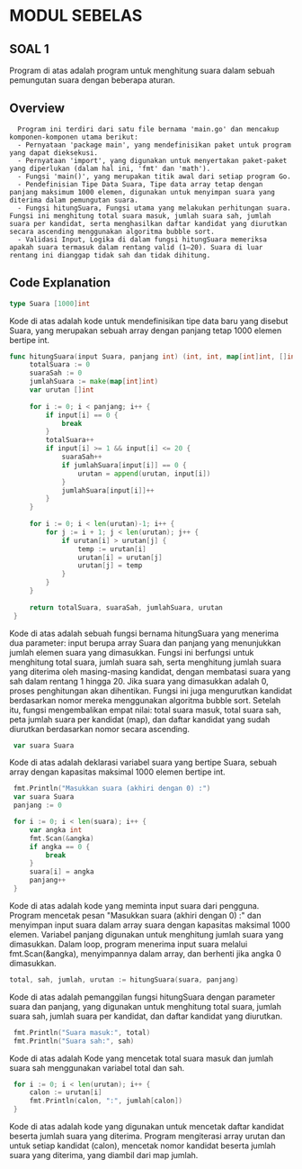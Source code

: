 # MODUL SEBELAS
  ## SOAL 1
  Program di atas adalah program untuk menghitung suara dalam sebuah pemungutan suara dengan beberapa aturan. 
   
   ## Overview
      Program ini terdiri dari satu file bernama 'main.go' dan mencakup komponen-komponen utama berikut:
      - Pernyataan 'package main', yang mendefinisikan paket untuk program yang dapat dieksekusi.
      - Pernyataan 'import', yang digunakan untuk menyertakan paket-paket yang diperlukan (dalam hal ini, 'fmt' dan 'math').
      - Fungsi 'main()', yang merupakan titik awal dari setiap program Go.
      - Pendefinisian Tipe Data Suara, Tipe data array tetap dengan panjang maksimum 1000 elemen, digunakan untuk menyimpan suara yang diterima dalam pemungutan suara.
      - Fungsi hitungSuara, Fungsi utama yang melakukan perhitungan suara. Fungsi ini menghitung total suara masuk, jumlah suara sah, jumlah suara per kandidat, serta menghasilkan daftar kandidat yang diurutkan secara ascending menggunakan algoritma bubble sort.
      - Validasi Input, Logika di dalam fungsi hitungSuara memeriksa apakah suara termasuk dalam rentang valid (1–20). Suara di luar rentang ini dianggap tidak sah dan tidak dihitung.

      
   ## Code Explanation
   ```go
   type Suara [1000]int
   ```
   Kode di atas adalah kode untuk mendefinisikan tipe data baru yang disebut Suara, yang merupakan sebuah array dengan panjang tetap 1000 elemen bertipe int. 
  
   ```go
func hitungSuara(input Suara, panjang int) (int, int, map[int]int, []int) {
		totalSuara := 0
		suaraSah := 0
		jumlahSuara := make(map[int]int)
		var urutan []int
	
		for i := 0; i < panjang; i++ {
			if input[i] == 0 {
				break
			}
			totalSuara++
			if input[i] >= 1 && input[i] <= 20 {
				suaraSah++
				if jumlahSuara[input[i]] == 0 {
					urutan = append(urutan, input[i])
				}
				jumlahSuara[input[i]]++
			}
		}
	
		for i := 0; i < len(urutan)-1; i++ {
			for j := i + 1; j < len(urutan); j++ {
				if urutan[i] > urutan[j] {
					temp := urutan[i]
					urutan[i] = urutan[j]
					urutan[j] = temp
				}
			}
		}
	
		return totalSuara, suaraSah, jumlahSuara, urutan
	}
   ```
   Kode di atas adalah sebuah fungsi bernama hitungSuara yang menerima dua parameter: input berupa array Suara dan panjang yang menunjukkan jumlah elemen suara yang dimasukkan. Fungsi ini berfungsi untuk menghitung total suara, jumlah suara sah, serta menghitung jumlah suara yang diterima oleh masing-masing kandidat, dengan membatasi suara yang sah dalam rentang 1 hingga 20. Jika suara yang dimasukkan adalah 0, proses penghitungan akan dihentikan. Fungsi ini juga mengurutkan kandidat berdasarkan nomor mereka menggunakan algoritma bubble sort. Setelah itu, fungsi mengembalikan empat nilai: total suara masuk, total suara sah, peta jumlah suara per kandidat (map), dan daftar kandidat yang sudah diurutkan berdasarkan nomor secara ascending.

   ```go
	var suara Suara
   ```
   Kode di atas adalah deklarasi variabel suara yang bertipe Suara, sebuah array dengan kapasitas maksimal 1000 elemen bertipe int. 
   
   ```go
	fmt.Println("Masukkan suara (akhiri dengan 0) :")
	var suara Suara
	panjang := 0

	for i := 0; i < len(suara); i++ {
		var angka int
		fmt.Scan(&angka)
		if angka == 0 {
			break
		}
		suara[i] = angka
		panjang++
	}
   ```
   Kode di atas adalah kode yang meminta input suara dari pengguna. Program mencetak pesan "Masukkan suara (akhiri dengan 0) :" dan menyimpan input suara dalam array suara dengan kapasitas maksimal 1000 elemen. Variabel panjang digunakan untuk menghitung jumlah suara yang dimasukkan. Dalam loop, program menerima input suara melalui fmt.Scan(&angka), menyimpannya dalam array, dan berhenti jika angka 0 dimasukkan.

   ```go
   total, sah, jumlah, urutan := hitungSuara(suara, panjang)
   ```
   Kode di atas adalah pemanggilan fungsi hitungSuara dengan parameter suara dan panjang, yang digunakan untuk menghitung total suara, jumlah suara sah, jumlah suara per kandidat, dan daftar kandidat yang diurutkan. 

   ```go
	fmt.Println("Suara masuk:", total)
	fmt.Println("Suara sah:", sah)
   ```
   Kode di atas adalah Kode yang mencetak total suara masuk dan jumlah suara sah menggunakan variabel total dan sah.
   
   ```go
	for i := 0; i < len(urutan); i++ {
		calon := urutan[i]
		fmt.Println(calon, ":", jumlah[calon])
	}
   ```
   Kode di atas adalah kode yang digunakan untuk mencetak daftar kandidat beserta jumlah suara yang diterima. Program mengiterasi array urutan dan untuk setiap kandidat (calon), mencetak nomor kandidat beserta jumlah suara yang diterima, yang diambil dari map jumlah.
 
 
